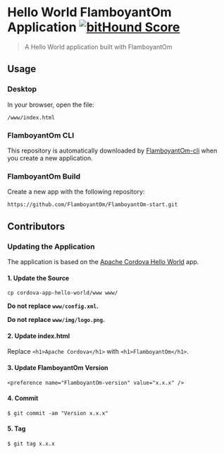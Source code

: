 # Hello World FlamboyantOm Application [![bitHound Score][bithound-img]][bithound-url]

> A Hello World application built with FlamboyantOm

## Usage

### Desktop

In your browser, open the file:

    /www/index.html

### FlamboyantOm CLI

This repository is automatically downloaded by [FlamboyantOm-cli][FlamboyantOm-cli-url]
when you create a new application.

### FlamboyantOm Build

Create a new app with the following repository:

    https://github.com/FlamboyantOm/FlamboyantOm-start.git

## Contributors

### Updating the Application

The application is based on the [Apache Cordova Hello World][cordova-app] app.

#### 1. Update the Source

    cp cordova-app-hello-world/www www/

__Do not replace `www/config.xml`.__

__Do not replace `www/img/logo.png`.__

#### 2. Update index.html

Replace `<h1>Apache Cordova</h1>` with `<h1>FlamboyantOm</h1>`.

#### 3. Update FlamboyantOm Version

    <preference name="FlamboyantOm-version" value="x.x.x" />

#### 4. Commit

    $ git commit -am "Version x.x.x"

#### 5. Tag

    $ git tag x.x.x

[FlamboyantOm-cli-url]: http://github.com/FlamboyantOm/FlamboyantOm-cli
[cordova-app]: http://github.com/apache/cordova-app-hello-world
[bithound-img]: https://www.bithound.io/github/FlamboyantOm/FlamboyantOm-start/badges/score.svg
[bithound-url]: https://www.bithound.io/github/FlamboyantOm/FlamboyantOm-start

